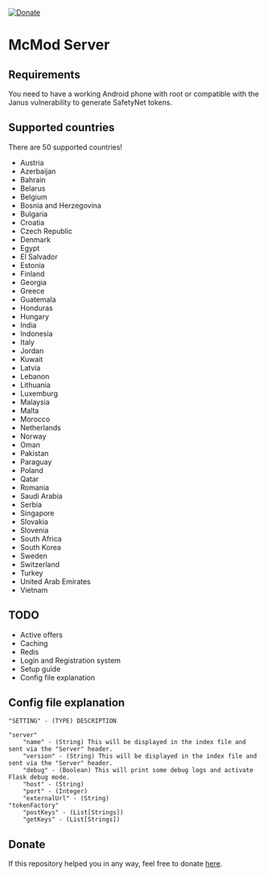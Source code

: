 [donate]: https://paypal.me/hexile0

[![Donate](https://img.shields.io/badge/Donate-Paypal-blue.svg)][donate]

# McMod Server

## Requirements
You need to have a working Android phone with root or compatible with
the Janus vulnerability to generate SafetyNet tokens.

## Supported countries
There are 50 supported countries!
* Austria
* Azerbaijan
* Bahrain
* Belarus
* Belgium
* Bosnia and Herzegovina
* Bulgaria
* Croatia
* Czech Republic
* Denmark
* Egypt
* El Salvador
* Estonia
* Finland
* Georgia
* Greece
* Guatemala
* Honduras
* Hungary
* India
* Indonesia
* Italy
* Jordan
* Kuwait
* Latvia
* Lebanon
* Lithuania
* Luxemburg
* Malaysia
* Malta
* Morocco
* Netherlands
* Norway
* Oman
* Pakistan
* Paraguay
* Poland
* Qatar
* Romania
* Saudi Arabia
* Serbia
* Singapore
* Slovakia
* Slovenia
* South Africa
* South Korea
* Sweden
* Switzerland
* Turkey
* United Arab Emirates
* Vietnam

## TODO
* Active offers
* Caching
* Redis
* Login and Registration system
* Setup guide
* Config file explanation

## Config file explanation
`"SETTING" - (TYPE) DESCRIPTION`

```
"server"
    "name" - (String) This will be displayed in the index file and sent via the "Server" header.
    "version" - (String) This will be displayed in the index file and sent via the "Server" header.
    "debug" - (Boolean) This will print some debug logs and activate Flask debug mode.
    "host" - (String)
    "port" - (Integer)
    "externalUrl" - (String)
"tokenFactory"
    "postKeys" - (List[Strings])
    "getKeys" - (List[Strings])
```

## Donate
If this repository helped you in any way, feel free to donate [here][donate].
